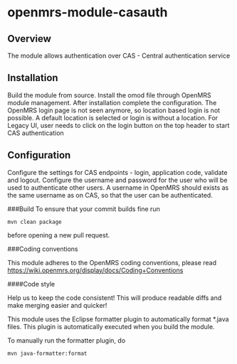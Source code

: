 # openmrs-module-casauth

## Overview
The module allows authentication over CAS - Central authentication service

## Installation
Build the module from source. Install the omod file through OpenMRS module management. 
After installation complete the configuration. The OpenMRS login page is not seen anymore, 
so location based login is not possible. A default location is selected or login is without a location. 
For Legacy UI, user needs to click on the login button on the top header to start CAS authentication

## Configuration
Configure the settings for CAS endpoints - login, application code, validate and logout. 
Configure the username and password for the user who will be used to authenticate other users.
A username in OpenMRS should exists as the same username as on CAS, so that the user can be authenticated.

###Build
To ensure that your commit builds fine run
```
mvn clean package
```
before opening a new pull request.

###Coding conventions

This module adheres to the OpenMRS coding conventions, please read
https://wiki.openmrs.org/display/docs/Coding+Conventions

####Code style

Help us to keep the code consistent!
This will produce readable diffs and make merging easier and quicker!

This module uses the Eclipse formatter plugin to automatically format *.java
files. This plugin is automatically executed when you build the module.

To manually run the formatter plugin, do
```
mvn java-formatter:format
```



